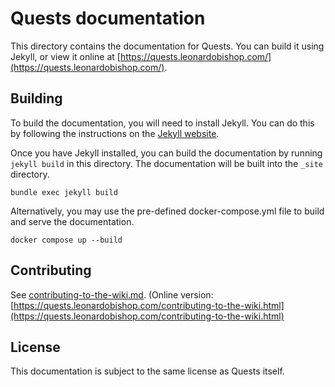 # Quests documentation

This directory contains the documentation for Quests. You can 
build it using Jekyll, or view it online at 
[https://quests.leonardobishop.com/](https://quests.leonardobishop.com/).

## Building

To build the documentation, you will need to install Jekyll. You can 
do this by following the instructions on the
[Jekyll website](https://jekyllrb.com/docs/installation/).

Once you have Jekyll installed, you can build the documentation by 
running `jekyll build` in this directory. The documentation will be 
built into the `_site` directory.

```
bundle exec jekyll build
```

Alternatively, you may use the pre-defined docker-compose.yml file to
build and serve the documentation.

```
docker compose up --build
```

## Contributing

See [contributing-to-the-wiki.md](contributing-to-the-wiki.md).
(Online version: 
[https://quests.leonardobishop.com/contributing-to-the-wiki.html](https://quests.leonardobishop.com/contributing-to-the-wiki.html)

## License

This documentation is subject to the same license as Quests itself.